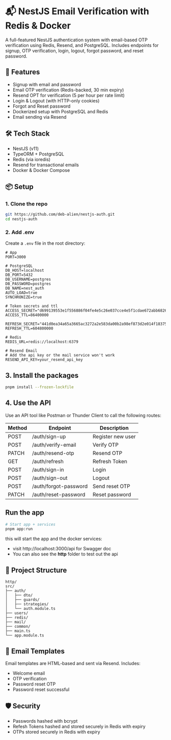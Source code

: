# 📬 NestJS Email Verification with Redis & Docker

A full-featured NestJS authentication system with email-based OTP verification using Redis, Resend, and PostgreSQL. Includes endpoints for signup, OTP verification, login, logout, forgot password, and reset password.

## 🚀 Features

- Signup with email and password
- Email OTP verification (Redis-backed, 30 min expiry)
- Resend OPT for verification (5 per hour per rate limit)
- Login & Logout (with HTTP-only cookies)
- Forgot and Reset password
- Dockerized setup with PostgreSQL and Redis
- Email sending via Resend

## 🛠️ Tech Stack

- NestJS (v11)
- TypeORM + PostgreSQL
- Redis (via ioredis)
- Resend for transactional emails
- Docker & Docker Compose

## 📦 Setup

### 1. Clone the repo

```bash
git https://github.com/deb-alien/nestjs-auth.git
cd nestjs-auth
```

### 2. Add .env

Create a `.env` file in the root directory:

```env
# App
PORT=3000

# PostgreSQL
DB_HOST=localhost
DB_PORT=5432
DB_USERNAME=postgres
DB_PASSWORD=postgres
DB_NAME=nest_auth
AUTO_LOAD=true
SYNCHRONIZE=true

# Token secrets and ttl
ACCESS_SECRET="d699139553e1f556886f04fe4e5c26e037cce4e5f1cdae672abb682640713737e42a27992ef6a481030795f2b9f1ab408c938a849d54d5432a1e951e0e17ac91"
ACCESS_TTL=86400000

REFRESH_SECRET="441d0ea34a65a3665ac3272a2e583da00b2a98ef873d2e014f183757f868d696f89c1934565d94512c35dc7ad86e90d1f070e34255303cf006baad42eb72ee68"
REFRESH_TTL=604800000

# Redis
REDIS_URL=redis://localhost:6379

# Resend Email
# Add the api key or the mail service won't work
RESEND_API_KEY=your_resend_api_key
```

## 3. Install the packages

```bash
pnpm install --frozen-lockfile
```

## 4. Use the API

Use an API tool like Postman or Thunder Client to call the following routes:

| Method | Endpoint              | Description       |
| ------ | --------------------- | ----------------- |
| POST   | /auth/sign-up         | Register new user |
| POST   | /auth/verify-email    | Verify OTP        |
| PATCH  | /auth/resend-otp      | Resend OTP        |
| GET    | /auth/refresh         | Refresh Token     |
| POST   | /auth/sign-in         | Login             |
| POST   | /auth/sign-out        | Logout            |
| POST   | /auth/forgot-password | Send reset OTP    |
| PATCH  | /auth/reset-password  | Reset password    |

## Run the app

```bash
# Start app + services
pnpm app:run
```

this will start the app and the docker services:
- visit http://localhost:3000/api for Swagger doc
- You can also see the **http** folder to test out the api



## 📂 Project Structure

```
http/
src/
├── auth/
│   ├── dto/
│   ├── guards/
│   ├── strategies/
│   └── auth.module.ts
├── users/
├── redis/
├── mail/
├── common/
├── main.ts
└── app.module.ts
```

## 📧 Email Templates

Email templates are HTML-based and sent via Resend. Includes:

- Welcome email
- OTP verification
- Password reset OTP
- Password reset successful

## 🛡️ Security

- Passwords hashed with bcrypt
- Refesh Tokens hashed and stored securely in Redis with expiry
- OTPs stored securely in Redis with expiry








